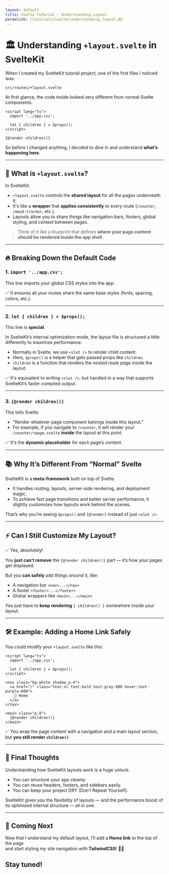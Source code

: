 ```yaml
---
layout: default
title: Svelte Tutorial - Understanding Layout
permalink: /tutorials/svelte/understanding_layout.md
---
```

# 🏛 Understanding `+layout.svelte` in SvelteKit

When I created my SvelteKit tutorial project, one of the first files I noticed was:

```
src/routes/+layout.svelte
```

At first glance, the code inside looked very different from normal Svelte components:

```svelte
<script lang="ts">
  import '../app.css';
  
  let { children } = $props();
</script>

{@render children()}
```

So before I changed anything, I decided to dive in and understand **what’s happening here**.

---

## 🧠 What is `+layout.svelte`?

In SvelteKit:

- `+layout.svelte` controls the **shared layout** for all the pages underneath it.
- It's like a **wrapper** that **applies consistently** to every route (`/counter`, `/mood-tracker`, etc.).
- Layouts allow you to share things like navigation bars, footers, global styling, and context between pages.

> Think of it like a blueprint that defines **where your page content should be rendered inside the app shell**.

---

## 🔥 Breaking Down the Default Code

### 1. `import '../app.css';`

This line imports your global CSS styles into the app.

✅ It ensures all your routes share the same base styles (fonts, spacing, colors, etc.).

---

### 2. `let { children } = $props();`

This line is **special**.

In SvelteKit’s internal optimization mode, the layout file is structured a little differently to maximize performance:

- Normally in Svelte, we use `<slot />` to render child content.
- Here, `$props()` is a helper that gets passed props like `children`.
- `children` is a function that renders the *nested route page* inside the layout.

✅ It's equivalent to writing `<slot />`, but handled in a way that supports SvelteKit’s faster compiled output.

---

### 3. `{@render children()}`

This tells Svelte:

- "Render whatever page component belongs inside this layout."
- For example, if you navigate to `/counter`, it will render your `/counter/+page.svelte` **inside** the layout at this point.

✅ It's the **dynamic placeholder** for each page’s content.

---

## 📚 Why It’s Different From “Normal” Svelte

SvelteKit is a **meta-framework** built on top of Svelte.

- It handles routing, layouts, server-side rendering, and deployment magic.
- To achieve fast page transitions and better server performance, it slightly customizes how layouts work behind the scenes.

That’s why you’re seeing `$props()` and `{@render}` instead of just `<slot />`.

---

## ⚡ Can I Still Customize My Layout?

✅ Yes, absolutely!

You **just can’t remove** the `{@render children()}` part — it’s how your pages get displayed.

But you **can safely** add things *around* it, like:

- A navigation bar `<nav>...</nav>`
- A footer `<footer>...</footer>`
- Global wrappers like `<main>...</main>`

You just have to **keep rendering** `{ children() }` somewhere inside your layout.

---

## 🛠 Example: Adding a Home Link Safely

You could modify your `+layout.svelte` like this:

```svelte
<script lang="ts">
  import '../app.css';
  
  let { children } = $props();
</script>

<nav class="bg-white shadow p-4">
  <a href="/" class="text-xl font-bold text-gray-800 hover:text-purple-600">
    🏡 Home
  </a>
</nav>

<main class="p-8">
  {@render children()}
</main>
```

✅ You wrap the page content with a navigation and a main layout section, but **you still render `children()`**.

---

## 💬 Final Thoughts

Understanding how SvelteKit layouts work is a huge unlock:

- You can structure your app cleanly.
- You can reuse headers, footers, and sidebars easily.
- You can keep your project DRY (Don’t Repeat Yourself).

SvelteKit gives you the flexibility of layouts — and the performance boost of its optimized internal structure — all in one.

---

## 🌟 Coming Next

Now that I understand my default layout, I’ll add a **Home link** to the top of the page  
and start styling my site navigation with **TailwindCSS**! 🎨🚀

Stay tuned!
---
